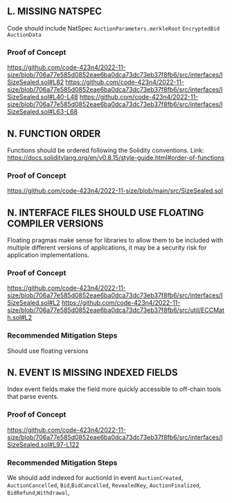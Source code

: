 
## L. MISSING NATSPEC
Code should include NatSpec
`AuctionParameters.merkleRoot`
`EncryptedBid`
`AuctionData`
### Proof of Concept
https://github.com/code-423n4/2022-11-size/blob/706a77e585d0852eae6ba0dca73dc73eb37f8fb6/src/interfaces/ISizeSealed.sol#L82
https://github.com/code-423n4/2022-11-size/blob/706a77e585d0852eae6ba0dca73dc73eb37f8fb6/src/interfaces/ISizeSealed.sol#L40-L48
https://github.com/code-423n4/2022-11-size/blob/706a77e585d0852eae6ba0dca73dc73eb37f8fb6/src/interfaces/ISizeSealed.sol#L63-L68

## N. FUNCTION ORDER
Functions should be ordered following the Solidity conventions.
Link: https://docs.soliditylang.org/en/v0.8.15/style-guide.html#order-of-functions
### Proof of Concept
https://github.com/code-423n4/2022-11-size/blob/main/src/SizeSealed.sol

## N. INTERFACE FILES SHOULD USE FLOATING COMPILER VERSIONS
Floating pragmas make sense for libraries to allow them to be included with multiple different versions of applications, it may be a security risk for application implementations.
### Proof of Concept
https://github.com/code-423n4/2022-11-size/blob/706a77e585d0852eae6ba0dca73dc73eb37f8fb6/src/interfaces/ISizeSealed.sol#L2
https://github.com/code-423n4/2022-11-size/blob/706a77e585d0852eae6ba0dca73dc73eb37f8fb6/src/util/ECCMath.sol#L2
### Recommended Mitigation Steps
Should use floating versions

## N. EVENT IS MISSING INDEXED FIELDS
Index event fields make the field more quickly accessible to off-chain tools that parse events. 
### Proof of Concept
https://github.com/code-423n4/2022-11-size/blob/706a77e585d0852eae6ba0dca73dc73eb37f8fb6/src/interfaces/ISizeSealed.sol#L97-L122
### Recommended Mitigation Steps
We should add indexed for auctionId in event `AuctionCreated`, `AuctionCancelled`, `Bid`,`BidCancelled`, `RevealedKey`, `AuctionFinalized`, `BidRefund`,`Withdrawal`, 
